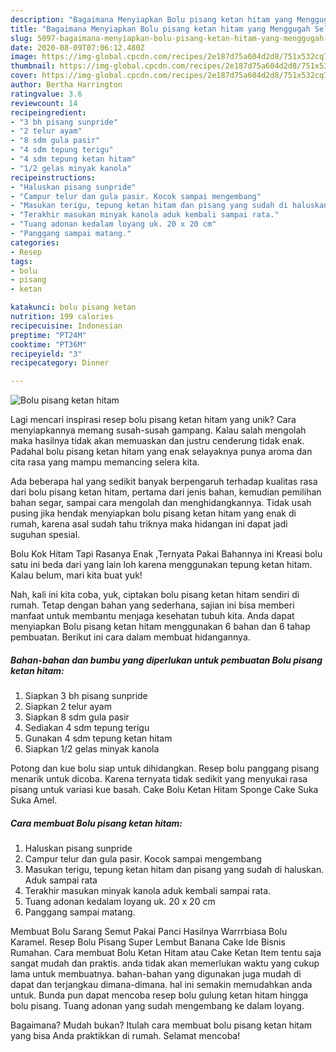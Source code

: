 ```yaml
---
description: "Bagaimana Menyiapkan Bolu pisang ketan hitam yang Menggugah Selera"
title: "Bagaimana Menyiapkan Bolu pisang ketan hitam yang Menggugah Selera"
slug: 5097-bagaimana-menyiapkan-bolu-pisang-ketan-hitam-yang-menggugah-selera
date: 2020-08-09T07:06:12.480Z
image: https://img-global.cpcdn.com/recipes/2e187d75a604d2d8/751x532cq70/bolu-pisang-ketan-hitam-foto-resep-utama.jpg
thumbnail: https://img-global.cpcdn.com/recipes/2e187d75a604d2d8/751x532cq70/bolu-pisang-ketan-hitam-foto-resep-utama.jpg
cover: https://img-global.cpcdn.com/recipes/2e187d75a604d2d8/751x532cq70/bolu-pisang-ketan-hitam-foto-resep-utama.jpg
author: Bertha Harrington
ratingvalue: 3.6
reviewcount: 14
recipeingredient:
- "3 bh pisang sunpride"
- "2 telur ayam"
- "8 sdm gula pasir"
- "4 sdm tepung terigu"
- "4 sdm tepung ketan hitam"
- "1/2 gelas minyak kanola"
recipeinstructions:
- "Haluskan pisang sunpride"
- "Campur telur dan gula pasir. Kocok sampai mengembang"
- "Masukan terigu, tepung ketan hitam dan pisang yang sudah di haluskan. Aduk sampai rata"
- "Terakhir masukan minyak kanola aduk kembali sampai rata."
- "Tuang adonan kedalam loyang uk. 20 x 20 cm"
- "Panggang sampai matang."
categories:
- Resep
tags:
- bolu
- pisang
- ketan

katakunci: bolu pisang ketan 
nutrition: 199 calories
recipecuisine: Indonesian
preptime: "PT24M"
cooktime: "PT36M"
recipeyield: "3"
recipecategory: Dinner

---
```



![Bolu pisang ketan hitam](https://img-global.cpcdn.com/recipes/2e187d75a604d2d8/751x532cq70/bolu-pisang-ketan-hitam-foto-resep-utama.jpg)

Lagi mencari inspirasi resep bolu pisang ketan hitam yang unik? Cara menyiapkannya memang susah-susah gampang. Kalau salah mengolah maka hasilnya tidak akan memuaskan dan justru cenderung tidak enak. Padahal bolu pisang ketan hitam yang enak selayaknya punya aroma dan cita rasa yang mampu memancing selera kita.

Ada beberapa hal yang sedikit banyak berpengaruh terhadap kualitas rasa dari bolu pisang ketan hitam, pertama dari jenis bahan, kemudian pemilihan bahan segar, sampai cara mengolah dan menghidangkannya. Tidak usah pusing jika hendak menyiapkan bolu pisang ketan hitam yang enak di rumah, karena asal sudah tahu triknya maka hidangan ini dapat jadi suguhan spesial.

Bolu Kok Hitam Tapi Rasanya Enak ,Ternyata Pakai Bahannya ini Kreasi bolu satu ini beda dari yang lain loh karena menggunakan tepung ketan hitam. Kalau belum, mari kita buat yuk!


Nah, kali ini kita coba, yuk, ciptakan bolu pisang ketan hitam sendiri di rumah. Tetap dengan bahan yang sederhana, sajian ini bisa memberi manfaat untuk membantu menjaga kesehatan tubuh kita. Anda dapat menyiapkan Bolu pisang ketan hitam menggunakan 6 bahan dan 6 tahap pembuatan. Berikut ini cara dalam membuat hidangannya.

<!--inarticleads1-->

##### Bahan-bahan dan bumbu yang diperlukan untuk pembuatan Bolu pisang ketan hitam:

1. Siapkan 3 bh pisang sunpride
1. Siapkan 2 telur ayam
1. Siapkan 8 sdm gula pasir
1. Sediakan 4 sdm tepung terigu
1. Gunakan 4 sdm tepung ketan hitam
1. Siapkan 1/2 gelas minyak kanola


Potong dan kue bolu siap untuk dihidangkan. Resep bolu panggang pisang menarik untuk dicoba. Karena ternyata tidak sedikit yang menyukai rasa pisang untuk variasi kue basah. Cake Bolu Ketan Hitam Sponge Cake Suka Suka Amel. 

<!--inarticleads2-->

##### Cara membuat Bolu pisang ketan hitam:

1. Haluskan pisang sunpride
1. Campur telur dan gula pasir. Kocok sampai mengembang
1. Masukan terigu, tepung ketan hitam dan pisang yang sudah di haluskan. Aduk sampai rata
1. Terakhir masukan minyak kanola aduk kembali sampai rata.
1. Tuang adonan kedalam loyang uk. 20 x 20 cm
1. Panggang sampai matang.


Membuat Bolu Sarang Semut Pakai Panci Hasilnya Warrrbiasa Bolu Karamel. Resep Bolu Pisang Super Lembut Banana Cake Ide Bisnis Rumahan. Cara membuat Bolu Ketan Hitam atau Cake Ketan Item tentu saja sangat mudah dan praktis. anda tidak akan memerlukan waktu yang cukup lama untuk membuatnya. bahan-bahan yang digunakan juga mudah di dapat dan terjangkau dimana-dimana. hal ini semakin memudahkan anda untuk. Bunda pun dapat mencoba resep bolu gulung ketan hitam hingga bolu pisang. Tuang adonan yang sudah mengembang ke dalam loyang. 

Bagaimana? Mudah bukan? Itulah cara membuat bolu pisang ketan hitam yang bisa Anda praktikkan di rumah. Selamat mencoba!
